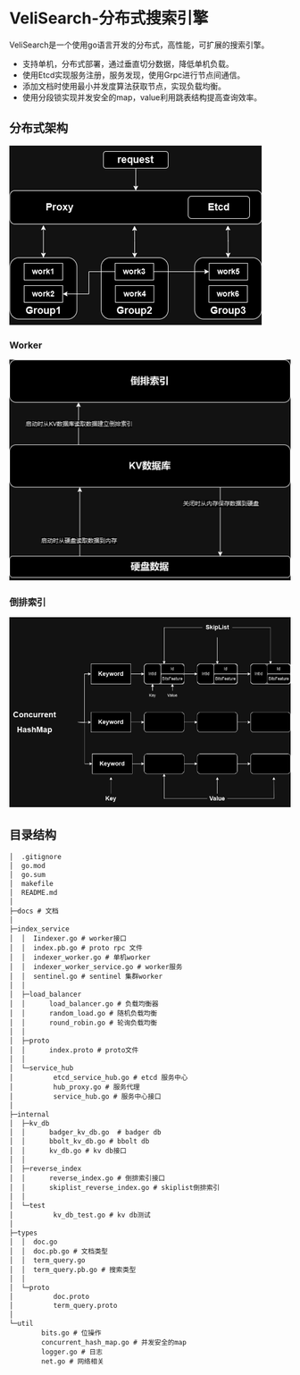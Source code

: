 # VeliSearch-分布式搜索引擎
VeliSearch是一个使用go语言开发的分布式，高性能，可扩展的搜索引擎。
- 支持单机，分布式部署，通过垂直切分数据，降低单机负载。
- 使用Etcd实现服务注册，服务发现，使用Grpc进行节点间通信。
- 添加文档时使用最小并发度算法获取节点，实现负载均衡。
- 使用分段锁实现并发安全的map，value利用跳表结构提高查询效率。
## 分布式架构
![](./docs/index_dist.drawio.png)
### Worker
![](./docs/kvdb_back.drawio.png)
### 倒排索引
![](./docs/index.drawio_back.png)
## 目录结构
```
│  .gitignore
│  go.mod
│  go.sum
│  makefile
│  README.md
│
├─docs # 文档
│
├─index_service
│  │  Iindexer.go # worker接口
│  │  index.pb.go # proto rpc 文件
│  │  indexer_worker.go # 单机worker
│  │  indexer_worker_service.go # worker服务
│  │  sentinel.go # sentinel 集群worker
│  │
│  ├─load_balancer
│  │      load_balancer.go # 负载均衡器
│  │      random_load.go # 随机负载均衡
│  │      round_robin.go # 轮询负载均衡
│  │
│  ├─proto
│  │      index.proto # proto文件
│  │
│  └─service_hub
│          etcd_service_hub.go # etcd 服务中心
│          hub_proxy.go # 服务代理
│          service_hub.go # 服务中心接口
│
├─internal
│  ├─kv_db
│  │      badger_kv_db.go  # badger db
│  │      bbolt_kv_db.go # bbolt db
│  │      kv_db.go # kv db接口
│  │
│  ├─reverse_index
│  │      reverse_index.go # 倒排索引接口
│  │      skiplist_reverse_index.go # skiplist倒排索引
│  │
│  └─test
│          kv_db_test.go # kv db测试
│
├─types
│  │  doc.go 
│  │  doc.pb.go # 文档类型
│  │  term_query.go 
│  │  term_query.pb.go # 搜索类型
│  │
│  └─proto
│          doc.proto
│          term_query.proto
│
└─util
        bits.go # 位操作
        concurrent_hash_map.go # 并发安全的map
        logger.go # 日志
        net.go # 网络相关
```
